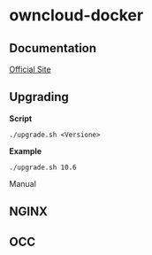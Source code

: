 # owncloud-docker

## Documentation
[Official Site](https://doc.owncloud.com/server/admin_manual/instllation/docker/)

## Upgrading

**Script**

```
./upgrade.sh <Versione>
```

**Example**

```
./upgrade.sh 10.6
```

Manual



## NGINX

## OCC
